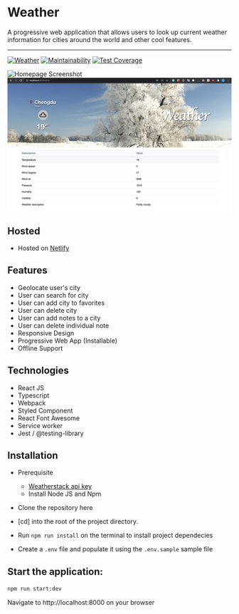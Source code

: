 # Weather
A progressive web application that allows users to look up current weather information for cities around the world and other cool features.
<hr />

[![Weather](https://circleci.com/gh/Eazybee/Weather.svg?style=svg)](https://circleci.com/gh/circleci/circleci-docs)
[![Maintainability](https://api.codeclimate.com/v1/badges/391f1d82943b515d52dd/maintainability)](https://codeclimate.com/github/Eazybee/Weather/maintainability)
[![Test Coverage](https://api.codeclimate.com/v1/badges/391f1d82943b515d52dd/test_coverage)](https://codeclimate.com/github/Eazybee/Weather/test_coverage)

<img alt="Homepage Screenshot" src="https://github.com/Eazybee/Weather/blob/ft/add-nav-header/screenshots/Screenshot%202020-09-21%20at%2023.20.58.png?raw=true">
<img src="https://github.com/Eazybee/Weather/blob/master/screenshots/Screenshot%202020-09-20%20at%2023.39.15.png?raw=true">

## Hosted
* Hosted on  [Netlify](https://weather-front.netlify.app/)


## Features
* Geolocate user's city 
* User can search for city
* User can add city to favorites
* User can delete city
* User can add notes to a city
* User can delete individual note
* Responsive Design
* Progressive Web App (Installable)
* Offline Support

## Technologies
* React JS
* Typescript
* Webpack
* Styled Component
* React Font Awesome
* Service worker
* Jest / @testing-library


## Installation
* Prerequisite
  * [Weatherstack api key](http://weatherstack.com/) 
  * Install Node JS and Npm

* Clone the repository here

* [cd] into the root of the project directory.

* Run `npm run install` on the terminal to install project dependecies

* Create a `.env` file and populate it using the `.env.sample` sample file

## Start the application:

```bash
npm run start:dev
```


Navigate to http://localhost:8000 on your browser
